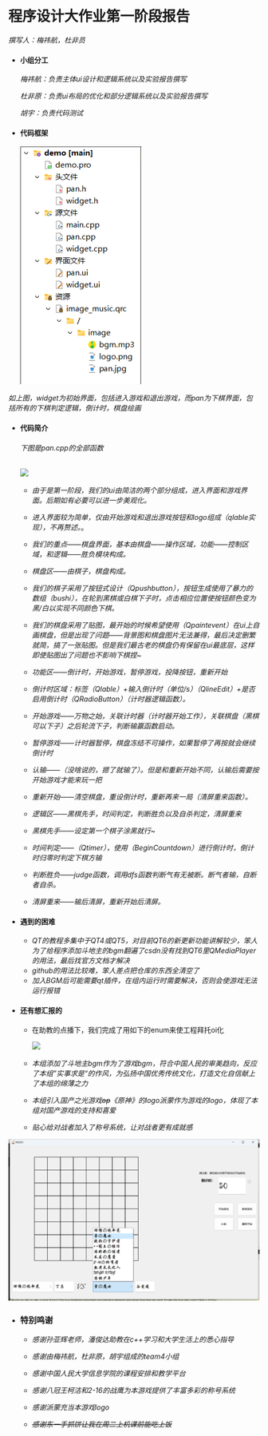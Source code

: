 # 程序设计大作业第一阶段报告

*撰写人：梅祎航，杜非员*



* #### 小组分工

  *梅祎航：负责主体ui设计和逻辑系统以及实验报告撰写*

  *杜非原：负责ui布局的优化和部分逻辑系统以及实验报告撰写*

  *胡宇：负责代码测试*

* #### 代码框架

  ![代码框架图](.\image\stage_1_0.png)

​		*如上图，widget为初始界面，包括进入游戏和退出游戏，而pan为下棋界面，包括所有的下棋判定逻辑，倒计时，棋盘绘画*
* #### 代码简介

  ###### 下图是pan.cpp的全部函数

  ![](E:\TurlingNoGo\submission\team4\image\stage_1_3.png)

  * *由于是第一阶段，我们的ui由简洁的两个部分组成，进入界面和游戏界面。后期如有必要可以进一步美观化。*

  * *进入界面较为简单，仅由开始游戏和退出游戏按钮和logo组成（qlable实现），不再赘述。*。

  * *我们的重点——棋盘界面，基本由棋盘——操作区域，功能——控制区域，和逻辑——胜负模块构成。*

  * *棋盘区——由棋子，棋盘构成。*

  * *我们的棋子采用了按钮式设计（Qpushbutton），按钮生成使用了暴力的数组（bushi），在轮到黑棋或白棋下子时，点击相应位置使按钮颜色变为黑/白以实现不同颜色下棋。*

  * *我们的棋盘采用了贴图，最开始的时候希望使用（Qpaintevent）在ui上自画棋盘，但是出现了问题——背景图和棋盘图片无法兼得，最后决定删繁就简，搞了一张贴图。但是我们最古老的棋盘仍有保留在ui最底层，这样即使贴图出了问题也不影响下棋捏~*

  * *功能区——倒计时，开始游戏，暂停游戏，投降按钮，重新开始*

  * *倒计时区域：标签（Qlable）+输入倒计时（单位/s）（QlineEdit）+是否启用倒计时（QRadioButton）（计时器逻辑函数）。*

  * *开始游戏——万物之始，关联计时器（计时器开始工作），关联棋盘（黑棋可以下子）之后轮流下子，判断输赢函数启动。*

  * *暂停游戏——计时器暂停，棋盘冻结不可操作，如果暂停了再按就会继续倒计时*

  * *认输——（没啥说的，摁了就输了）。但是和重新开始不同，认输后需要按开始游戏才能来玩一把*

  * *重新开始——清空棋盘，重设倒计时，重新再来一局（清屏重来函数）。*

  * *逻辑区——黑棋先手，时间判定，判断胜负以及自杀判定，清屏重来*

  * *黑棋先手——设定第一个棋子涂黑就行~*

  * *时间判定——（Qtimer），使用（BeginCountdown）进行倒计时，倒计时归零时判定下棋方输*

  * *判断胜负——judge函数，调用dfs函数判断气有无被断。断气者输，自断者自杀。*

  * *清屏重来——输后清屏，重新开始后清屏。*

* #### 遇到的困难

  * *QT的教程多集中于QT4或QT5，对目前QT6的新更新功能讲解较少，笨人为了给程序添加斗地主的bgm翻遍了csdn没有找到QT6里QMediaPlayer的用法，最后找官方文档才解决*
  * *github的用法比较难，笨人差点把仓库的东西全清空了*
  * *加入BGM后可能需要qt插件，在组内运行时需要解决，否则会使游戏无法运行报错*


* #### 还有想汇报的

  * 在助教的点播下，我们完成了用如下的enum来使工程拜托oi化

    ![](E:\TurlingNoGo\submission\team4\image\stage_1_2.png)
  
  * *本组添加了斗地主bgm作为了游戏bgm，符合中国人民的审美趋向，反应了本组”实事求是“的作风，为弘扬中国优秀传统文化，打造文化自信献上了本组的绵薄之力*
  
  * *本组引入国产之光游戏~~op~~《原神》的logo派蒙作为游戏的logo，体现了本组对国产游戏的支持和喜爱*
  *  *贴心给对战者加入了称号系统，让对战者更有成就感*

![](.\image\stage_1_1.png)





* ### 特别鸣谢

  * *感谢孙亚辉老师，潘俊达助教在c++学习和大学生活上的悉心指导*
  
  * *感谢由梅祎航，杜非原，胡宇组成的team4小组*
  
  * *感谢中国人民大学信息学院的课程安排和教学平台*
  
  * *感谢八冠王柯洁和2-16的战鹰为本游戏提供了丰富多彩的称号系统*
  
  * *感谢派蒙充当本游戏logo*
  
  * *~~感谢东一手抓饼让我在周二上机课前能吃上饭~~*
  
    









